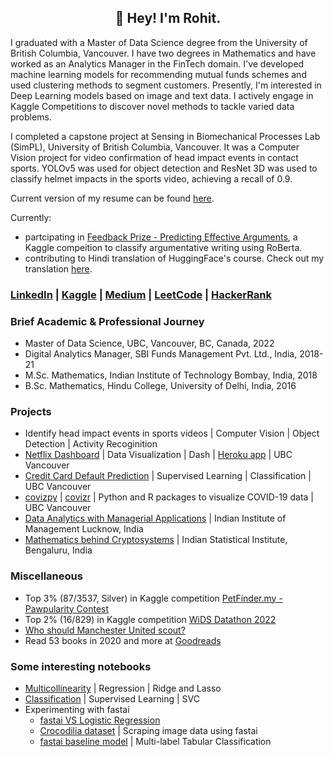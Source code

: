 <h2 align="center">👋 Hey! I'm Rohit.</h2>

I graduated with a Master of Data Science degree from the University of British Columbia, Vancouver. I have two degrees in Mathematics and have worked as an Analytics Manager in the FinTech domain. I've developed machine learning models for recommending mutual funds schemes and used clustering methods to segment customers. Presently, I'm interested in Deep Learning models based on image and text data. I actively engage in Kaggle Competitions to discover novel methods to tackle varied data problems. 

I completed a capstone project at Sensing in Biomechanical Processes Lab (SimPL), University of British Columbia, Vancouver. It was a Computer Vision project for video confirmation of head impact events in contact sports. YOLOv5 was used for object detection and ResNet 3D was used to classify helmet impacts in the sports video, achieving a recall of 0.9.

Current version of my resume can be found [here](https://github.com/rrrohit1/rrrohit1/blob/main/1%20Page%20Resume%20-%2023-08-22.pdf).

Currently:
- partcipating in [Feedback Prize - Predicting Effective Arguments](https://www.kaggle.com/competitions/feedback-prize-effectiveness), a Kaggle compeition to classify argumentative writing using RoBerta.
- contributing to Hindi translation of HuggingFace's course. Check out my translation [here](https://huggingface.co/course/hi/chapter2/1?fw=pt).

### [LinkedIn](https://www.linkedin.com/in/rrrohit/) | [Kaggle](https://www.kaggle.com/rrrohit) | [Medium](https://medium.com/@rrrohit) | [LeetCode](https://leetcode.com/rrrohit/) | [HackerRank](https://www.hackerrank.com/rrrohit)

### Brief Academic & Professional Journey
- Master of Data Science, UBC, Vancouver, BC, Canada, 2022
- Digital Analytics Manager, SBI Funds Management Pvt. Ltd., India, 2018-21
- M.Sc. Mathematics, Indian Institute of Technology Bombay, India, 2018
- B.Sc. Mathematics, Hindu College, University of Delhi, India, 2016

### Projects
- Identify head impact events in sports videos | Computer Vision | Object Detection | Activity Recoginition
- [Netflix Dashboard](https://github.com/rrrohit1/netflixpy_dashboard) | Data Visualization | Dash | [Heroku app](https://dsci-532-netflixpy.herokuapp.com/) | UBC Vancouver
- [Credit Card Default Prediction](https://github.com/rrrohit1/Credit-Card-Default-Prediction) | Supervised Learning | Classification | UBC Vancouver
- [covizpy](https://github.com/rrrohit1/covizpy) | [covizr](https://github.com/rrrohit1/covizr) | Python and R packages to visualize COVID-19 data | UBC Vancouver
- [Data Analytics with Managerial Applications](https://github.com/rrrohit1/analytics-internship-iiml) | Indian Institute of Management Lucknow, India
- [Mathematics behind Cryptosystems](https://github.com/rrrohit1/cryptography-isib) | Indian Statistical Institute, Bengaluru, India

### Miscellaneous

- Top 3% (87/3537, Silver) in Kaggle competition [PetFinder.my - Pawpularity Contest](https://www.kaggle.com/rrrohit/competitions?tab=completed)
- Top 2% (16/829) in Kaggle competition [WiDS Datathon 2022](https://www.kaggle.com/c/widsdatathon2022/leaderboard)
- [Who should Manchester United scout?](https://medium.com/@rrrohit/who-should-manchester-united-scout-f59346a910f5?source=friends_link&sk=096ba82dca16702169b0af6876c97474)
- Read 53 books in 2020 and more at [Goodreads](https://www.goodreads.com/user/show/24741273-rohit-rawat)

### Some interesting notebooks

- [Multicollinearity](https://www.kaggle.com/rrrohit/regression-ridge-or-lasso-multicollinearity) | Regression | Ridge and Lasso
- [Classification](https://www.kaggle.com/rrrohit/classification-using-svc) | Supervised Learning | SVC 
- Experimenting with fastai
    * [fastai VS Logistic Regression](https://www.kaggle.com/rrrohit/fastai-vs-logistic-regression)
    * [Crocodilia dataset](https://github.com/rrrohit1/crocodilia-dataset) | Scraping image data using fastai
    * [fastai baseline model](https://www.kaggle.com/rrrohit/fastai-starter-baseline) | Multi-label Tabular Classification
